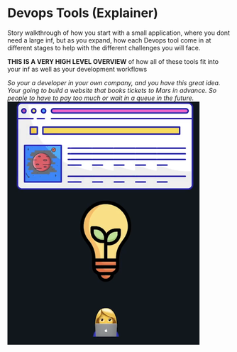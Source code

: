 # Devops Tools (Explainer)

Story walkthrough of how you start with a small application, where you dont need a large inf, but as you expand, how each Devops tool come in at different stages to help with the different challenges you will face. 

**THIS IS A VERY HIGH LEVEL OVERVIEW** of how all of these tools fit into your inf as well as your development workflows

*So your a developer in your own company, and you have this great idea. Your going to build a website that books tickets to Mars in advance. So people to have to pay too much or wait in a queue in the future.*
![image1](notes/assets/01_image1.png)
